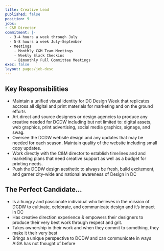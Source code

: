 ```yaml
---
title: Creative Lead
published: false
position: 9
jobs:
- C&M Director
commitment: |-
  - 3-4 hours a week through July
  - 5-8 hours a week July-September
  - Meetings
    - Monthly C&M Team Meetings
    - Weekly Slack Checkins
    - Bimonthly Full Committee Meetings
exec: false
layout: pages/job-desc
---
```


## Key Responsibilities
  - Maintain a unified visual identity for DC Design Week that replicates accross all digital and print materials for marketing and on the ground efforts
  - Art direct and source designers or design agencies to produce any creative needed for DCDW including but not limited to: digital assets, web graphics, print advertising, social media graphics, signage, and swag.
  - Oversee the DCDW website design and any updates that may be needed for each season. Maintain quality of the website including small copy updates.
  - Work directly with the C&M director to establish timelines and and marketing plans that need creative support as well as a budget for printing needs.
  - Push the DCDW design aesthetic to always be fresh, build excitement, and garner city-wide and national awareness of Design in DC

## The Perfect Candidate…
  - Is a hungry and passionate individual who believes in the mission of DCDW to cultivate, celebrate, and communicate design and it’s impact in DC
  - Has creative direction experience & empowers their designers to produce their very best work through respect and grit.
  - Takes ownership in their work and when they commit to something, they make it their very best
  - Brings a unique perspective to DCDW and can communicate in ways AIGA has not thought of before
